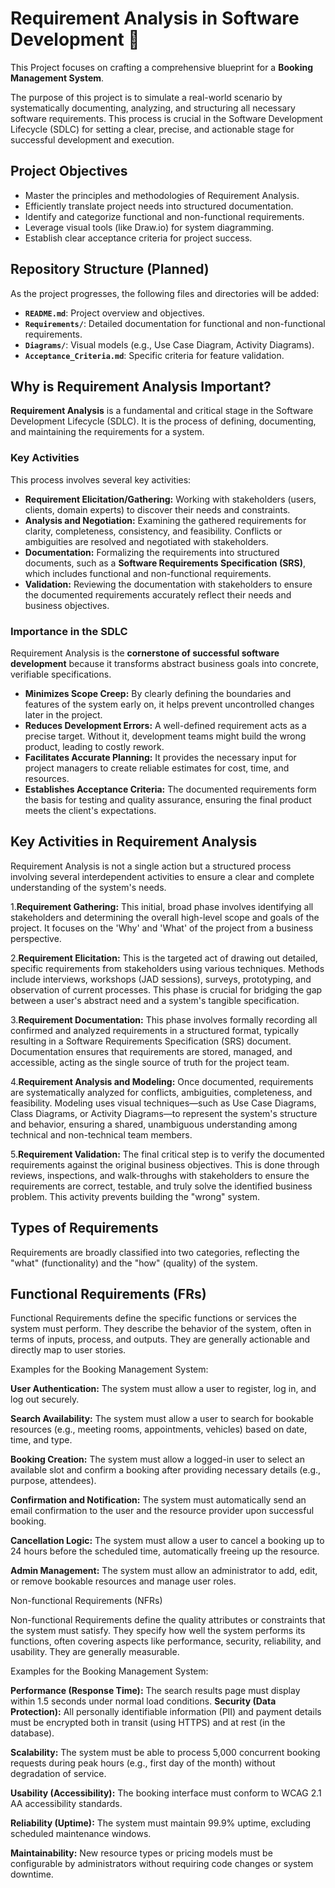 # Requirement Analysis in Software Development 📝

This Project focuses on crafting a comprehensive blueprint for a **Booking Management System**.

The purpose of this project is to simulate a real-world scenario by systematically documenting, analyzing, and structuring all necessary software requirements. This process is crucial in the Software Development Lifecycle (SDLC) for setting a clear, precise, and actionable stage for successful development and execution.


## Project Objectives

* Master the principles and methodologies of Requirement Analysis.
* Efficiently translate project needs into structured documentation.
* Identify and categorize functional and non-functional requirements.
* Leverage visual tools (like Draw.io) for system diagramming.
* Establish clear acceptance criteria for project success.


## Repository Structure (Planned)

As the project progresses, the following files and directories will be added:

* **`README.md`**: Project overview and objectives.
* **`Requirements/`**: Detailed documentation for functional and non-functional requirements.
* **`Diagrams/`**: Visual models (e.g., Use Case Diagram, Activity Diagrams).
* **`Acceptance_Criteria.md`**: Specific criteria for feature validation.



## Why is Requirement Analysis Important?

**Requirement Analysis** is a fundamental and critical stage in the Software Development Lifecycle (SDLC). It is the process of defining, documenting, and maintaining the requirements for a system.

### Key Activities

This process involves several key activities:

* **Requirement Elicitation/Gathering:** Working with stakeholders (users, clients, domain experts) to discover their needs and constraints.
* **Analysis and Negotiation:** Examining the gathered requirements for clarity, completeness, consistency, and feasibility. Conflicts or ambiguities are resolved and negotiated with stakeholders.
* **Documentation:** Formalizing the requirements into structured documents, such as a **Software Requirements Specification (SRS)**, which includes functional and non-functional requirements.
* **Validation:** Reviewing the documentation with stakeholders to ensure the documented requirements accurately reflect their needs and business objectives.

### Importance in the SDLC

Requirement Analysis is the **cornerstone of successful software development** because it transforms abstract business goals into concrete, verifiable specifications.

* **Minimizes Scope Creep:** By clearly defining the boundaries and features of the system early on, it helps prevent uncontrolled changes later in the project.
* **Reduces Development Errors:** A well-defined requirement acts as a precise target. Without it, development teams might build the wrong product, leading to costly rework.
* **Facilitates Accurate Planning:** It provides the necessary input for project managers to create reliable estimates for cost, time, and resources.
* **Establishes Acceptance Criteria:** The documented requirements form the basis for testing and quality assurance, ensuring the final product meets the client's expectations.

## Key Activities in Requirement Analysis

Requirement Analysis is not a single action but a structured process involving several interdependent activities to ensure a clear and complete understanding of the system's needs.

1.**Requirement Gathering:**
This initial, broad phase involves identifying all stakeholders and determining the overall high-level scope and goals of the project. It focuses on the 'Why' and 'What' of the project from a business perspective.

2.**Requirement Elicitation:**
This is the targeted act of drawing out detailed, specific requirements from stakeholders using various techniques. Methods include interviews, workshops (JAD sessions), surveys, prototyping, and observation of current processes. This phase is crucial for bridging the gap between a user's abstract need and a system's tangible specification.

3.**Requirement Documentation:**
This phase involves formally recording all confirmed and analyzed requirements in a structured format, typically resulting in a Software Requirements Specification (SRS) document. Documentation ensures that requirements are stored, managed, and accessible, acting as the single source of truth for the project team.

4.**Requirement Analysis and Modeling:**
Once documented, requirements are systematically analyzed for conflicts, ambiguities, completeness, and feasibility. Modeling uses visual techniques—such as Use Case Diagrams, Class Diagrams, or Activity Diagrams—to represent the system's structure and behavior, ensuring a shared, unambiguous understanding among technical and non-technical team members.

5.**Requirement Validation:**
The final critical step is to verify the documented requirements against the original business objectives. This is done through reviews, inspections, and walk-throughs with stakeholders to ensure the requirements are correct, testable, and truly solve the identified business problem. This activity prevents building the "wrong" system.

## Types of Requirements 

Requirements are broadly classified into two categories, reflecting the "what" (functionality) and the "how" (quality) of the system.

## Functional Requirements (FRs)

Functional Requirements define the specific functions or services the system must perform. They describe the behavior of the system, often in terms of inputs, process, and outputs. They are generally actionable and directly map to user stories.

Examples for the Booking Management System:

**User Authentication:** The system must allow a user to register, log in, and log out securely.

**Search Availability:** The system must allow a user to search for bookable resources (e.g., meeting rooms, appointments, vehicles) based on date, time, and type.

**Booking Creation:** The system must allow a logged-in user to select an available slot and confirm a booking after providing necessary details (e.g., purpose, attendees).

**Confirmation and Notification:** The system must automatically send an email confirmation to the user and the resource provider upon successful booking.

**Cancellation Logic:** The system must allow a user to cancel a booking up to 24 hours before the scheduled time, automatically freeing up the resource.

**Admin Management:** The system must allow an administrator to add, edit, or remove bookable resources and manage user roles.

Non-functional Requirements (NFRs)

Non-functional Requirements define the quality attributes or constraints that the system must satisfy. They specify how well the system performs its functions, often covering aspects like performance, security, reliability, and usability. They are generally measurable.

Examples for the Booking Management System:

**Performance (Response Time):** The search results page must display within 1.5 seconds under normal load conditions.
**Security (Data Protection):** All personally identifiable information (PII) and payment details must be encrypted both in transit (using HTTPS) and at rest (in the database).

**Scalability:** The system must be able to process 5,000 concurrent booking requests during peak hours (e.g., first day of the month) without degradation of service.

**Usability (Accessibility):** The booking interface must conform to WCAG 2.1 AA accessibility standards.

**Reliability (Uptime):** The system must maintain 99.9% uptime, excluding scheduled maintenance windows.

**Maintainability:** New resource types or pricing models must be configurable by administrators without requiring code changes or system downtime.